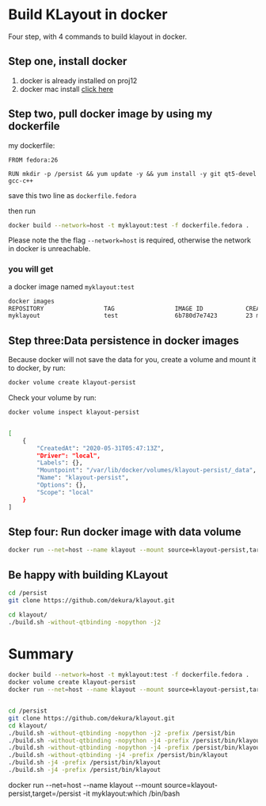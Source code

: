 # Build KLayout in docker

Four step, with 4 commands to build klayout in docker.



## Step one, install docker

1. docker is already installed on proj12
2. docker mac install [click here](https://docs.docker.com/docker-for-mac/install/)

## Step two, pull docker image by using my dockerfile

my dockerfile:

```docker
FROM fedora:26

RUN mkdir -p /persist && yum update -y && yum install -y git qt5-devel gcc-c++
```

save this two line as `dockerfile.fedora`

then run

```bash
docker build --network=host -t myklayout:test -f dockerfile.fedora .
```

Please note the the flag `--network=host` is required, otherwise the network in docker is unreachable.



### you will get

a docker image named `myklayout:test`

```bash
docker images
REPOSITORY                 TAG                 IMAGE ID            CREATED             SIZE
myklayout                  test                6b780d7e7423        23 minutes ago      1.12GB
```



## Step three:Data persistence in docker images

Because docker will not save the data for you, create a volume and mount it to docker, by run:

```bash
docker volume create klayout-persist
```

Check your volume by run:

```bash
docker volume inspect klayout-persist


[
    {
        "CreatedAt": "2020-05-31T05:47:13Z",
        "Driver": "local",
        "Labels": {},
        "Mountpoint": "/var/lib/docker/volumes/klayout-persist/_data",
        "Name": "klayout-persist",
        "Options": {},
        "Scope": "local"
    }
]
```



## Step four: Run docker image with data volume

```bash
docker run --net=host --name klayout --mount source=klayout-persist,target=/persist -it myklayout:test /bin/bash
```



## Be happy with building KLayout

```bash
cd /persist
git clone https://github.com/dekura/klayout.git

cd klayout/
./build.sh -without-qtbinding -nopython -j2
```



# Summary

```bash
docker build --network=host -t myklayout:test -f dockerfile.fedora .
docker volume create klayout-persist
docker run --net=host --name klayout --mount source=klayout-persist,target=/persist -it myklayout:test /bin/bash


cd /persist
git clone https://github.com/dekura/klayout.git
cd klayout/
./build.sh -without-qtbinding -nopython -j2 -prefix /persist/bin
./build.sh -without-qtbinding -nopython -j4 -prefix /persist/bin/klayout
./build.sh -without-qtbinding -nopython -j4 -prefix /persist/bin/klayout
./build.sh -without-qtbinding -j4 -prefix /persist/bin/klayout
./build.sh -j4 -prefix /persist/bin/klayout
./build.sh -j4 -prefix /persist/bin/klayout
```

docker run --net=host --name klayout --mount source=klayout-persist,target=/persist -it myklayout:which /bin/bash



